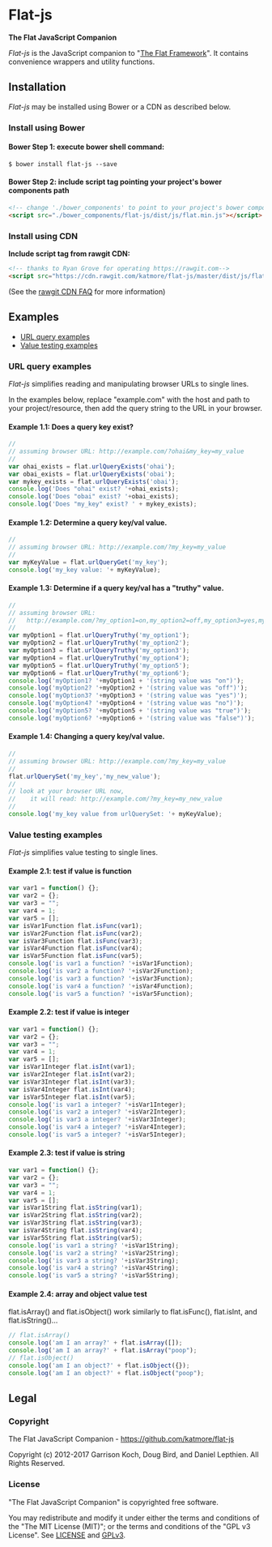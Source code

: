 # Flat-js
**The Flat JavaScript Companion**

*Flat-js* is the JavaScript companion to "[The Flat Framework](https://github.com/katmore/flat)". It contains convenience wrappers and utility functions.

## Installation
*Flat-js* may be installed using Bower or a CDN as described below.

### Install using Bower
#### Bower Step 1: execute bower shell command:
```Shell
$ bower install flat-js --save
```
#### Bower Step 2: include script tag pointing your project's bower components path
```html
<!-- change './bower_components' to point to your project's bower components path as appropriate-->
<script src="./bower_components/flat-js/dist/js/flat.min.js"></script>
```

### Install using CDN
**Include script tag from rawgit CDN:**
```html
<!-- thanks to Ryan Grove for operating https://rawgit.com-->
<script src="https://cdn.rawgit.com/katmore/flat-js/master/dist/js/flat.min.js"></script>
```
(See the [rawgit CDN FAQ](https://github.com/rgrove/rawgit/wiki/Frequently-Asked-Questions) for more information)

## Examples
 * [URL query examples](#url-query-examples)
 * [Value testing examples](#value-testing-examples)

### URL query examples
*Flat-js* simplifies reading and manipulating browser URLs to single lines.

In the examples below, replace "example.com" with the host and path to your project/resource, 
then add the query string to the URL in your browser.

#### Example 1.1: Does a query key exist?
```javascript
//
// assuming browser URL: http://example.com/?ohai&my_key=my_value
//
var ohai_exists = flat.urlQueryExists('ohai');
var obai_exists = flat.urlQueryExists('obai');
var mykey_exists = flat.urlQueryExists('obai');
console.log('Does "ohai" exist? '+ohai_exists);
console.log('Does "obai" exist? '+obai_exists);
console.log('Does "my_key" exist? ' + mykey_exists);
```
#### Example 1.2: Determine a query key/val value.
```javascript
//
// assuming browser URL: http://example.com/?my_key=my_value
//
var myKeyValue = flat.urlQueryGet('my_key');
console.log('my_key value: '+ myKeyValue);
```
#### Example 1.3: Determine if a query key/val has a "truthy" value.
```javascript
//
// assuming browser URL: 
//   http://example.com/?my_option1=on,my_option2=off,my_option3=yes,my_option4=no,my_option5=true,my_option6=false
//
var myOption1 = flat.urlQueryTruthy('my_option1');
var myOption2 = flat.urlQueryTruthy('my_option2');
var myOption3 = flat.urlQueryTruthy('my_option3');
var myOption4 = flat.urlQueryTruthy('my_option4');
var myOption5 = flat.urlQueryTruthy('my_option5');
var myOption6 = flat.urlQueryTruthy('my_option6');
console.log('myOption1? '+myOption1 + '(string value was "on")');
console.log('myOption2? '+myOption2 + '(string value was "off")');
console.log('myOption3? '+myOption3 + '(string value was "yes")');
console.log('myOption4? '+myOption4 + '(string value was "no")');
console.log('myOption5? '+myOption5 + '(string value was "true")');
console.log('myOption6? '+myOption6 + '(string value was "false")');
```
#### Example 1.4: Changing a query key/val value.
```javascript
//
// assuming browser URL: http://example.com/?my_key=my_value
//
flat.urlQuerySet('my_key','my_new_value');
//
// look at your browser URL now, 
//    it will read: http://example.com/?my_key=my_new_value
//
console.log('my_key value from urlQuerySet: '+ myKeyValue);
```

### Value testing examples
*Flat-js* simplifies value testing to single lines.

#### Example 2.1: test if value is function
```javascript
var var1 = function() {};
var var2 = {};
var var3 = "";
var var4 = 1;
var var5 = [];
var isVar1Function flat.isFunc(var1);
var isVar2Function flat.isFunc(var2);
var isVar3Function flat.isFunc(var3);
var isVar4Function flat.isFunc(var4);
var isVar5Function flat.isFunc(var5);
console.log('is var1 a function? '+isVar1Function);
console.log('is var2 a function? '+isVar2Function);
console.log('is var3 a function? '+isVar3Function);
console.log('is var4 a function? '+isVar4Function);
console.log('is var5 a function? '+isVar5Function);
```
#### Example 2.2: test if value is integer
```javascript
var var1 = function() {};
var var2 = {};
var var3 = "";
var var4 = 1;
var var5 = [];
var isVar1Integer flat.isInt(var1);
var isVar2Integer flat.isInt(var2);
var isVar3Integer flat.isInt(var3);
var isVar4Integer flat.isInt(var4);
var isVar5Integer flat.isInt(var5);
console.log('is var1 a integer? '+isVar1Integer);
console.log('is var2 a integer? '+isVar2Integer);
console.log('is var3 a integer? '+isVar3Integer);
console.log('is var4 a integer? '+isVar4Integer);
console.log('is var5 a integer? '+isVar5Integer);
```
#### Example 2.3: test if value is string
```javascript
var var1 = function() {};
var var2 = {};
var var3 = "";
var var4 = 1;
var var5 = [];
var isVar1String flat.isString(var1);
var isVar2String flat.isString(var2);
var isVar3String flat.isString(var3);
var isVar4String flat.isString(var4);
var isVar5String flat.isString(var5);
console.log('is var1 a string? '+isVar1String);
console.log('is var2 a string? '+isVar2String);
console.log('is var3 a string? '+isVar3String);
console.log('is var4 a string? '+isVar4String);
console.log('is var5 a string? '+isVar5String);
```
#### Example 2.4: array and object value test
flat.isArray() and flat.isObject() work similarly to flat.isFunc(), flat.isInt, and flat.isString()...
```javascript
// flat.isArray()
console.log('am I an array?' + flat.isArray([]);
console.log('am I an array?' + flat.isArray("poop");
// flat.isObject()
console.log('am I an object?' + flat.isObject({});
console.log('am I an object?' + flat.isObject("poop");
```

## Legal
### Copyright
The Flat JavaScript Companion - https://github.com/katmore/flat-js

Copyright (c) 2012-2017 Garrison Koch, Doug Bird, and Daniel Lepthien. All Rights Reserved.

### License
"The Flat JavaScript Companion" is copyrighted free software.

You may redistribute and modify it under either the terms and conditions of the
"The MIT License (MIT)"; or the terms and conditions of the "GPL v3 License".
See [LICENSE](https://github.com/katmore/flat-js/blob/master/LICENSE) and [GPLv3](https://github.com/katmore/flat-js/blob/master/GPLv3).
